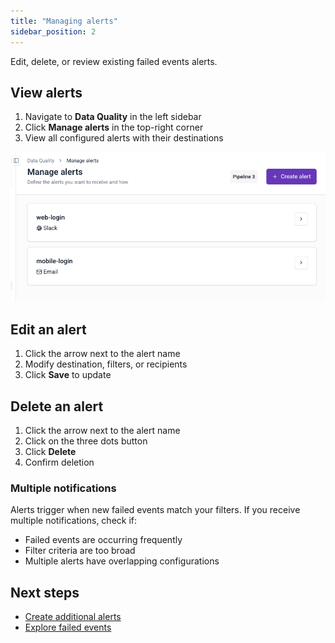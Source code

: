 ```yaml
---
title: "Managing alerts"
sidebar_position: 2
---
```


Edit, delete, or review existing failed events alerts.

## View alerts

1. Navigate to **Data Quality** in the left sidebar
2. Click **Manage alerts** in the top-right corner
3. View all configured alerts with their destinations

![Manage alerts interface](images/dq_list_alerts.png)

## Edit an alert

1. Click the arrow next to the alert name
2. Modify destination, filters, or recipients
3. Click **Save** to update

## Delete an alert

1. Click the arrow next to the alert name
2. Click on the three dots button
3. Click **Delete**
4. Confirm deletion

### Multiple notifications

Alerts trigger when new failed events match your filters. If you receive multiple notifications, check if:
- Failed events are occurring frequently
- Filter criteria are too broad
- Multiple alerts have overlapping configurations

## Next steps

- [Create additional alerts](/docs/data-product-studio/data-quality/alerts/creating-alerts/index.md)
- [Explore failed events](/docs/data-product-studio/data-quality/failed-events/exploring-failed-events/index.md)
